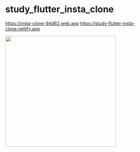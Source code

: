 # study_flutter_insta_clone

https://insta-clone-94d62.web.app
https://study-flutter-insta-clone.netlify.app

<img src="https://user-images.githubusercontent.com/6658563/142345433-54a3754b-4a12-4a32-8629-bd2838ed0cce.gif" style="width:350px">
